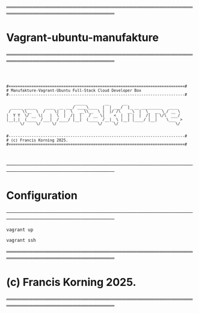 
═══════════════════════════════════════════════════════════════════════════════
# Vagrant-ubuntu-manufakture
═══════════════════════════════════════════════════════════════════════════════

<code> 

	#=============================================================================#
	# Manufakture-Vagrant-Ubuntu Full-Stack Cloud Developer Box
	#-----------------------------------------------------------------------------#

                                  _____        __      __                        
      _____ _____    ____  __ ___/ ____\____  |  | ___/  |_ __ _________   ____  
     /     \\__  \  /    \|  |  \   __\\__  \ |  |/ /\   __\  |  \_  __ \_/ __ \ 
    |  Y Y  \/ __ \|   |  \  |  /|  |   / __ \|    <  |  | |  |  /|  | \/\  ___/ 
    |__|_|  (____  /___|  /____/ |__|  (____  /__|_ \ |__| |____/ |__|    \___  >
          \/     \/     \/                  \/     \/                         \/ 


	#-----------------------------------------------------------------------------#
	# (c) Francis Korning 2025.
	#=============================================================================#
 	                                                                              
</code>		
	
	
	
───────────────────────────────────────────────────────────────────────────────
# Configuration
───────────────────────────────────────────────────────────────────────────────
	
	vagrant up
	
	vagrant ssh
	
═══════════════════════════════════════════════════════════════════════════════
# (c) Francis Korning 2025.
═══════════════════════════════════════════════════════════════════════════════

